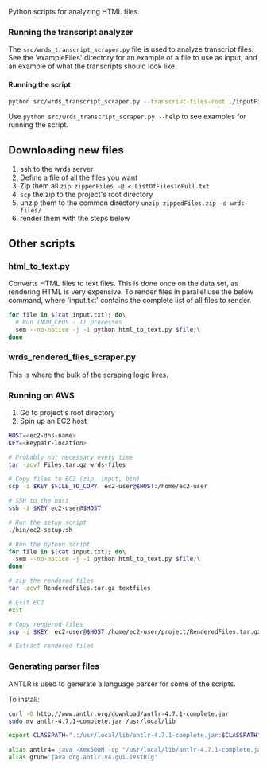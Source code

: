 Python scripts for analyzing HTML files.

### Running the transcript analyzer
The `src/wrds_transcript_scraper.py` file is used to analyze transcript files. See the 'exampleFiles' directory for an example of a file to use as input, and an example of what the transcripts should look like.

#### Running the script
```bash
python src/wrds_transcript_scraper.py --transcript-files-root ./inputFiles/transcripts --output-file ./output/transcript-test.csv --input-file ./inputFiles/transcript_test_input.cs
```

Use `python src/wrds_transcript_scraper.py --help` to see examples for running the script.

## Downloading new files
1. ssh to the wrds server 
2. Define a file of all the files you want
3. Zip them all `zip zippedFiles -@ < ListOfFilesToPull.txt`
4. `scp` the zip to the project's root directory
5. unzip them to the common directory `unzip zippedFiles.zip -d wrds-files/`
6. render them with the steps below

## Other scripts
### html_to_text.py
Converts HTML files to text files. This is done once on the data set, as rendering HTML is very expensive. 
To render files in parallel use the below command, where 'input.txt' contains the complete list of all files to render.
```bash
for file in $(cat input.txt); do\
  # Run (NUM_CPUS - 1) processes
  sem --no-notice -j -1 python html_to_text.py $file;\
done
```

### wrds_rendered_files_scraper.py 
This is where the bulk of the scraping logic lives.

### Running on AWS
1. Go to project's root directory
1. Spin up an EC2 host
```bash
HOST=<ec2-dns-name>
KEY=<keypair-location>

# Probably not necessary every time
tar -zcvf Files.tar.gz wrds-files

# Copy files to EC2 (zip, input, bin)
scp -i $KEY $FILE_TO_COPY  ec2-user@$HOST:/home/ec2-user

# SSH to the host
ssh -i $KEY ec2-user@$HOST

# Run the setup script
./bin/ec2-setup.sh

# Run the python script
for file in $(cat input.txt); do\
  sem --no-notice -j -1 python html_to_text.py $file;\
done

# zip the rendered files
tar -zcvf RenderedFiles.tar.gz textfiles

# Exit EC2
exit

# Copy rendered files
scp -i $KEY  ec2-user@$HOST:/home/ec2-user/project/RenderedFiles.tar.gz .

# Extract rendered files
```

### Generating parser files
ANTLR is used to generate a language parser for some of the scripts.

To install:
```bash
curl -O http://www.antlr.org/download/antlr-4.7.1-complete.jar
sudo mv antlr-4.7.1-complete.jar /usr/local/lib

export CLASSPATH=".:/usr/local/lib/antlr-4.7.1-complete.jar:$CLASSPATH"

alias antlr4='java -Xmx500M -cp "/usr/local/lib/antlr-4.7.1-complete.jar:$CLASSPATH" org.antlr.v4.Tool' 
alias grun='java org.antlr.v4.gui.TestRig'

```
